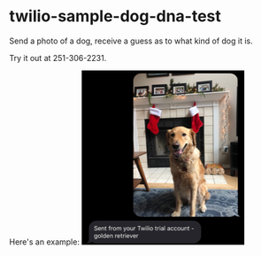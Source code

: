 # twilio-sample-dog-dna-test
Send a photo of a dog, receive a guess as to what kind of dog it is.

Try it out at 251-306-2231.

Here's an example:
![Ollie](https://github.com/jasdeepg/twilio-sample-dog-dna-test/blob/master/example_text.png)
